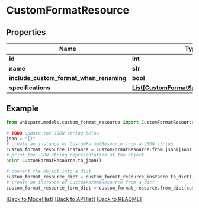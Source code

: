 # CustomFormatResource


## Properties

Name | Type | Description | Notes
------------ | ------------- | ------------- | -------------
**id** | **int** |  | [optional] 
**name** | **str** |  | [optional] 
**include_custom_format_when_renaming** | **bool** |  | [optional] 
**specifications** | [**List[CustomFormatSpecificationSchema]**](CustomFormatSpecificationSchema.md) |  | [optional] 

## Example

```python
from whisparr.models.custom_format_resource import CustomFormatResource

# TODO update the JSON string below
json = "{}"
# create an instance of CustomFormatResource from a JSON string
custom_format_resource_instance = CustomFormatResource.from_json(json)
# print the JSON string representation of the object
print CustomFormatResource.to_json()

# convert the object into a dict
custom_format_resource_dict = custom_format_resource_instance.to_dict()
# create an instance of CustomFormatResource from a dict
custom_format_resource_form_dict = custom_format_resource.from_dict(custom_format_resource_dict)
```
[[Back to Model list]](../README.md#documentation-for-models) [[Back to API list]](../README.md#documentation-for-api-endpoints) [[Back to README]](../README.md)


